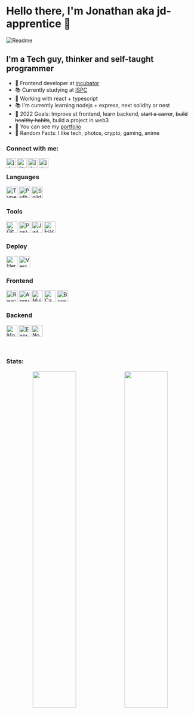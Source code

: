 # Hello there, I'm Jonathan aka jd-apprentice 👋

![Readme](https://user-images.githubusercontent.com/68082746/154892919-48e0b33a-672c-4470-85b5-b005cf886382.gif)

## I'm a Tech guy, thinker and self-taught programmer

- 🚀 Frontend developer at [incubator]
- 📚 Currently studying at [ISPC]
- 🔨 Working with react + typescript
- 📚 I'm currently learning nodejs + express, next solidity or nest
- 📕 2022 Goals: Improve at frontend, learn backend, ~~start a carrer~~, ~~build healthy habits~~, build a project in web3
- 💼 You can see my [portfolio]
- 🔎 Random Facts: I like tech, photos, crypto, gaming, anime

### Connect with me:

[<img align="left" alt="jd_apprentice | Twitter" width="26px" src="https://www.vectorlogo.zone/logos/twitter/twitter-icon.svg" />][twitter]
[<img align="left" alt="Jonathandyallo | LinkedIn" width="26px" src="https://www.vectorlogo.zone/logos/linkedin/linkedin-icon.svg" />][linkedin]
[<img align="left" alt="jd.apprentice | Instagram" width="26px" src="https://www.vectorlogo.zone/logos/instagram/instagram-icon.svg" />][instagram]
[<img align="left" alt="jd.apprentice | Mailto" width="26px" src="https://www.vectorlogo.zone/logos/gmail/gmail-icon.svg" />][gmail]

<br/>


### Languages
<div align="left">

[<img alt="Typescript" width="30px" src="https://www.vectorlogo.zone/logos/typescriptlang/typescriptlang-icon.svg">](## "Typescript")
[<img alt="Python" width="30px" src="https://www.vectorlogo.zone/logos/python/python-icon.svg">](## "Python")
[<img alt="Solidity" width="30px" src="https://beaugunderson.gallerycdn.vsassets.io/extensions/beaugunderson/solidity-extended/3.0.2/1507572010216/Microsoft.VisualStudio.Services.Icons.Default">](## "Solidity")

### Tools

[<img alt="Git" width="30px" src="https://www.vectorlogo.zone/logos/git-scm/git-scm-icon.svg">](## "Git")
[<img alt="Postman" width="30px" src="https://www.vectorlogo.zone/logos/getpostman/getpostman-icon.svg">](## "Postman")
[<img alt="Jwt" width="30px" src="https://jwt.io/img/pic_logo.svg">](## "JWT")
[<img alt="Hardhat" width="30px" src="https://seeklogo.com/images/H/hardhat-logo-888739EBB4-seeklogo.com.png">](## "Hardhat")


### Deploy

[<img alt="Heroku" width="30px" src="https://www.vectorlogo.zone/logos/heroku/heroku-icon.svg">](## "Heroku")
[<img alt="Vercel" width="30px" src="https://www.svgrepo.com/show/327408/logo-vercel.svg">](## "Vercel")


### Frontend

[<img  alt="React" width="30px" src="https://www.vectorlogo.zone/logos/reactjs/reactjs-icon.svg">](## "React")
[<img  alt="Angular" width="30px" src="https://www.vectorlogo.zone/logos/angular/angular-icon.svg">](## "Angular")
[<img alt="Mui" width="30px" src="https://cdn.worldvectorlogo.com/logos/material-ui-1.svg">](## "Mui")
[<img  alt="Canva" width="30px" src="https://www.vectorlogo.zone/logos/canva/canva-icon.svg">](## "Canva")
[<img alt="Boostrap" width="30px" src="https://www.vectorlogo.zone/logos/getbootstrap/getbootstrap-icon.svg">](## "Boostrap")


### Backend

[<img alt="Mongodb" width="30px" src="https://www.vectorlogo.zone/logos/mongodb/mongodb-icon.svg">](## "Mongodb")
[<img alt="Express" width="30px" src="https://www.vectorlogo.zone/logos/expressjs/expressjs-icon.svg">](## "Express")
[<img alt="NodeJS" width="30px" src="https://camo.githubusercontent.com/288cace72126df58aaeaa75627898785885858d54b03cb15ea3353a515642204/68747470733a2f2f7777772e766563746f726c6f676f2e7a6f6e652f6c6f676f732f6e6f64656a732f6e6f64656a732d69636f6e2e737667">](## "Nodejs")
</div>

<br/>

### Stats:

<div align="center">
  <img width="48%" src="https://github-readme-stats.vercel.app/api?username=jd-apprentice&show_icons=true&theme=tokyonight" />
  <img width="48%" src="https://github-readme-streak-stats.herokuapp.com/?user=jd-apprentice&theme=tokyonight" />
</div>

[twitter]: https://twitter.com/jd_apprentice
[youtube]: https://youtube.com/channel/UCAXE_hBc0sBzk15vVq-oH3A
[instagram]: https://instagram.com/jd.apprentice
[linkedin]: https://linkedin.com/in/jonathandyallo
[gmail]: mailto:emeraldusk@gmail.com
[portfolio]: https://portfolio-jd.vercel.app/
[incubator]: https://www.linkedin.com/company/incubator-ar/
[ISPC]: https://www.ispc.edu.ar/tecnicatura-web/
